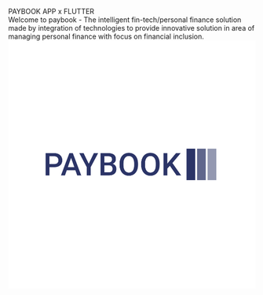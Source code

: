 PAYBOOK APP x FLUTTER<br>
Welcome to paybook - The  intelligent  fin-tech/personal  finance  solution  made  by  integration  of  technologies  to  provide  innovative  solution  in  area  of  managing  personal  finance with focus on financial inclusion.<br>
![My Image](frontend/images/logo-color.png)